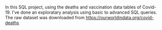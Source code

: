 In this SQL project, using the deaths and vaccination data tables of Covid-19. I've done an exploratary analysis using basic to advanced SQL queries.
The raw dataset was downloaded from https://ourworldindata.org/covid-deaths
